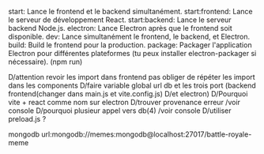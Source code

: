 start: Lance le frontend et le backend simultanément.
start:frontend: Lance le serveur de développement React.
start:backend: Lance le serveur backend Node.js.
electron: Lance Electron après que le frontend soit disponible.
dev: Lance simultanément le frontend, le backend, et Electron.
build: Build le frontend pour la production.
package: Packager l'application Electron pour différentes plateformes (tu peux installer electron-packager si nécessaire).
(npm run)

D/attention revoir les import dans frontend pas obliger de répéter les import dans les components
D/faire variable global url db et les trois port (backend frontend(changer dans main.js et vite.config.js) D/et electron)
D/Pourquoi vite + react comme nom sur electron
D/trouver provenance erreur /voir console
D/pourquoi plusieur appel vers db(4) /voir console
D/utiliser preload.js ?

mongodb url:mongodb://memes:mongodb@localhost:27017/battle-royale-meme
